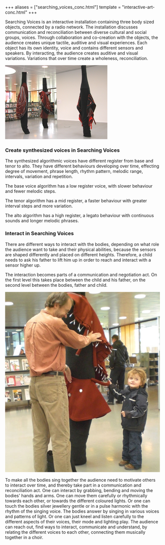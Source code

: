 +++
aliases = ["searching_voices_conc.html"]
template = "interactive-art-conc.html"
+++

Searching Voices is an interactive installation containing three body sized objects, connected by a radio network. The installation discusses communication and reconciliation between diverse cultural and social groups, voices. Through collaboration and co-creation with the objects, the audience creates unique tactile, auditive and visual experiences. Each object has its own identity, voice and contains different sensors and speakers. By interacting, the audience creates auditive and visual variations. Variations that over time create a wholeness, reconciliation.

![searching voices](/images/SV-All02.jpg)

### Create synthesized voices in Searching Voices

The synthesized algorithmic voices have different register from base and tenor to alto. They have different behaviours developing over time, effecting degree of movement, phrase length, rhythm pattern, melodic range, intervals, variation and repetition.

The base voice algorithm has a low register voice, with slower behaviour and fewer melodic steps.

The tenor algorithm has a mid register, a faster behaviour with greater interval steps and more variation.

The alto algorithm has a high register, a legato behaviour with continuous sounds and longer melodic phrases.


<!-- break -->


### Interact in Searching Voices

There are different ways to interact with the bodies, depending on what role the audience want to take and their physical abilities, because the sensors are shaped differently and placed on different heights. Therefore, a child needs to ask his father to lift him up in order to reach and interact with a sensor higher up.

The interaction becomes parts of a communication and negotiation act. On the first level this takes place between the child and his father, on the second level between the bodies, father and child.

![searching voices](/images/svoj01_small.jpg)

To make all the bodies sing together the audience need to motivate others to interact over time, and thereby take part in a communication and reconciliation act. One can interact by grabbing, bending and moving the bodies' hands and arms. One can move them carefully or rhythmically towards each other, or towards the different coloured lights. Or one can touch the bodies silver jewellery gentle or in a pulse harmonic with the rhythm of the singing voice. The bodies answer by singing in various voices and patterns of light. Or one can just kneel and listen carefully to the different aspects of their voices, their mode and lighting play. The audience can reach out, find ways to interact, communicate and understand, by relating the different voices to each other, connecting them musically together in a choir.
